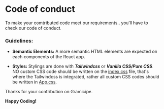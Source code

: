 # Code of conduct

To make your comtributed code meet our requirements.. you'll have to check our code of conduct.

### Guidelines:

- **Semantic Elements:** A more semantic HTML elements are expected on each components of the React app.

- **Styles:** Stylings are done with ***Tailwindcss*** or ***Vanilla CSS/Pure CSS***. NO custom CSS code should be written on the [index.css](./src/index.css) file, that's where the Tailwindcss is integrated, rather all custom CSS codes should be written in [App.css](./src/App.css).


Thanks for your contribution on Gramicipe.

**Happy Coding!**